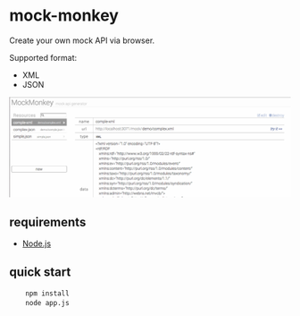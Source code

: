 mock-monkey
======
Create your own mock API via browser.

Supported format:

+ XML
+ JSON

![capture](doc/img/capture.png "capture")

requirements
------
+ [Node.js](http://nodejs.org/)

quick start
------
```bash
    npm install
    node app.js
```




